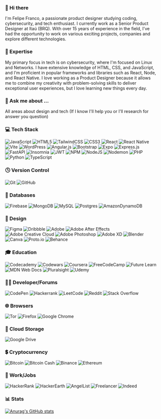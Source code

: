 ### 👋 Hi there
I'm Felipe Franco, a passionate product designer studying coding, cybersecurity, and tech enthusiast. I currently work as a Senior Product Designer at Itaú (BRQ).
With over 15 years of experience in the field, I've had the opportunity to work on various exciting projects, companies and explore different technologies.

### 🚀 Expertise
My primary focus in tech is on cybersecurity, where I'm focused on Linux and Networks. I have extensive knowledge of HTML, CSS, and JavaScript, and I'm proficient in popular frameworks and libraries such as React, Node, and React Native.
I love working as a Product Designer because it allows me to combine my creativity with problem-solving skills to deliver exceptional user experiences, but I love learning new things every day.

### 💬 Ask me about ...
All areas about design and tech (If I know I'll help you or I'll research for answer you question) 

### 💻 Tech Stack
![JavaScript](https://img.shields.io/badge/javascript-%23323330.svg?style=flat&logo=javascript&logoColor=%23F7DF1E) ![HTML5](https://img.shields.io/badge/html5-%23E34F26.svg?style=flat&logo=html5&logoColor=white) ![TailwindCSS](https://img.shields.io/badge/tailwindcss-%2338B2AC.svg?style=flat&logo=tailwind-css&logoColor=white) ![CSS3](https://img.shields.io/badge/css3-%231572B6.svg?style=flat&logo=css3&logoColor=white) ![React](https://img.shields.io/badge/react-%2320232a.svg?style=flat&logo=react&logoColor=%2361DAFB) ![React Native](https://img.shields.io/badge/react_native-%2320232a.svg?style=flat&logo=react&logoColor=%2361DAFB) ![Vite](https://img.shields.io/badge/vite-%23646CFF.svg?style=flat&logo=vite&logoColor=white) ![WordPress](https://img.shields.io/badge/WordPress-%23117AC9.svg?style=flat&logo=WordPress&logoColor=white) ![Angular.js](https://img.shields.io/badge/angular.js-%23E23237.svg?style=flat&logo=angularjs&logoColor=white) ![Bootstrap](https://img.shields.io/badge/bootstrap-%238511FA.svg?style=flat&logo=bootstrap&logoColor=white) ![Expo](https://img.shields.io/badge/expo-1C1E24?style=flat&logo=expo&logoColor=#D04A37) ![Express.js](https://img.shields.io/badge/express.js-%23404d59.svg?style=flat&logo=express&logoColor=%2361DAFB) ![FastAPI](https://img.shields.io/badge/FastAPI-005571?style=flat&logo=fastapi) ![Insomnia](https://img.shields.io/badge/Insomnia-black?style=flat&logo=insomnia&logoColor=5849BE) ![JWT](https://img.shields.io/badge/JWT-black?style=flat&logo=JSON%20web%20tokens) ![NPM](https://img.shields.io/badge/NPM-%23CB3837.svg?style=flat&logo=npm&logoColor=white) ![NodeJS](https://img.shields.io/badge/node.js-6DA55F?style=flat&logo=node.js&logoColor=white) ![Nodemon](https://img.shields.io/badge/NODEMON-%23323330.svg?style=flat&logo=nodemon&logoColor=%BBDEAD) ![PHP](https://img.shields.io/badge/php-%23777BB4.svg?style=flat&logo=php&logoColor=white) ![Python](https://img.shields.io/badge/python-3670A0?style=flat&logo=python&logoColor=ffdd54) ![TypeScript](https://img.shields.io/badge/typescript-%23007ACC.svg?style=flat&logo=typescript&logoColor=white)

### 🕓 Version Control
![Git](https://img.shields.io/badge/git-%23F05033.svg?style=flat&logo=git&logoColor=white) ![GitHub](https://img.shields.io/badge/github-%23121011.svg?style=flat&logo=github&logoColor=white) 

### 💾 Databases
![Firebase](https://img.shields.io/badge/Firebase-039BE5?style=flat&logo=Firebase&logoColor=white) ![MongoDB](https://img.shields.io/badge/MongoDB-%234ea94b.svg?style=flat&logo=mongodb&logoColor=white) ![MySQL](https://img.shields.io/badge/mysql-%2300f.svg?style=flat&logo=mysql&logoColor=white) ![Postgres](https://img.shields.io/badge/postgres-%23316192.svg?style=flat&logo=postgresql&logoColor=white) ![AmazonDynamoDB](https://img.shields.io/badge/Amazon%20DynamoDB-4053D6?style=flat&logo=Amazon%20DynamoDB&logoColor=white) 

### 🎨 Design
![Figma](https://img.shields.io/badge/figma-%23F24E1E.svg?style=flat&logo=figma&logoColor=white) ![Dribbble](https://img.shields.io/badge/Dribbble-EA4C89?style=flat&logo=dribbble&logoColor=white)  ![Adobe](https://img.shields.io/badge/adobe-%23FF0000.svg?style=flat&logo=adobe&logoColor=white) ![Adobe After Effects](https://img.shields.io/badge/Adobe%20After%20Effects-9999FF.svg?style=flat&logo=Adobe%20After%20Effects&logoColor=white) ![Adobe Creative Cloud](https://img.shields.io/badge/Adobe%20Creative%20Cloud-DA1F26.svg?style=flat&logo=Adobe%20Creative%20Cloud&logoColor=white) ![Adobe Photoshop](https://img.shields.io/badge/adobe%20photoshop-%2331A8FF.svg?style=flat&logo=adobe%20photoshop&logoColor=white) ![Adobe XD](https://img.shields.io/badge/Adobe%20XD-470137?style=flat&logo=Adobe%20XD&logoColor=#FF61F6) ![Blender](https://img.shields.io/badge/blender-%23F5792A.svg?style=flat&logo=blender&logoColor=white) ![Canva](https://img.shields.io/badge/Canva-%2300C4CC.svg?style=flat&logo=Canva&logoColor=white) ![Proto.io](https://img.shields.io/badge/Proto.io-161637?style=flat&logo=proto.io&logoColor=00e5ff) ![Behance](https://img.shields.io/badge/Behance-1769ff?style=flat&logo=behance&logoColor=white)

### 🎓 Education
![Codecademy](https://img.shields.io/badge/Codecademy-FFF0E5?style=flat&logo=codecademy&logoColor=1F243A) ![Codewars](https://img.shields.io/badge/Codewars-B1361E?style=flat&logo=codewars&logoColor=grey) ![Coursera](https://img.shields.io/badge/Coursera-%230056D2.svg?style=flat&logo=Coursera&logoColor=white) ![FreeCodeCamp](https://img.shields.io/badge/Freecodecamp-%23123.svg?&style=flat&logo=freecodecamp&logoColor=green) ![Future Learn](https://img.shields.io/badge/future%20learn-DE00A5?style=flat&logo=futurelearn&logoColor=white) ![MDN Web Docs](https://img.shields.io/badge/MDN_Web_Docs-black?style=flat&logo=mdnwebdocs&logoColor=white) ![Pluralsight](https://img.shields.io/badge/Pluralsight-EE3057?style=flat&logo=pluralsight&logoColor=white) ![Udemy](https://img.shields.io/badge/Udemy-A435F0?style=flat&logo=Udemy&logoColor=white)

### 🧑‍💻 Developer/Forums
![CodePen](https://img.shields.io/badge/Codepen-000000?style=flat&logo=codepen&logoColor=white) ![Hackerrank](https://img.shields.io/badge/-Hackerrank-2EC866?style=flat&logo=HackerRank&logoColor=white) ![LeetCode](https://img.shields.io/badge/LeetCode-000000?style=flat&logo=LeetCode&logoColor=#d16c06) ![Reddit](https://img.shields.io/badge/Reddit-%23FF4500.svg?style=flat&logo=Reddit&logoColor=white) ![Stack Overflow](https://img.shields.io/badge/-Stackoverflow-FE7A16?style=flat&logo=stack-overflow&logoColor=white)

### 🌐 Browsers
![Tor](https://img.shields.io/badge/Tor-7D4698?style=flat&logo=Tor-Browser&logoColor=white) ![Firefox](https://img.shields.io/badge/Firefox-FF7139?style=flat&logo=Firefox-Browser&logoColor=white) ![Google Chrome](https://img.shields.io/badge/Google%20Chrome-4285F4?style=flat&logo=GoogleChrome&logoColor=white)

### 📂 Cloud Storage
![Google Drive](https://img.shields.io/badge/Google%20Drive-4285F4?style=flat&logo=googledrive&logoColor=white) 

### 💲 Cryptocurrency
![Bitcoin](https://img.shields.io/badge/Bitcoin-000?style=flat&logo=bitcoin&logoColor=white) ![Bitcoin Cash](https://img.shields.io/badge/Bitcoin%20Cash-0AC18E?style=flat&logo=Bitcoin%20Cash&logoColor=white) ![Binance](https://img.shields.io/badge/Binance-FCD535?style=flat&logo=binance&logoColor=white) ![Ethereum](https://img.shields.io/badge/Ethereum-3C3C3D?style=flat&logo=Ethereum&logoColor=white)

### 💼 Work/Jobs
![HackerRank](https://img.shields.io/badge/-Hackerrank-2EC866?style=flat&logo=HackerRank&logoColor=white) ![HackerEarth](https://img.shields.io/badge/HackerEarth-%232C3454.svg?style=flat&logo=HackerEarth&logoColor=Blue) ![AngelList](https://img.shields.io/badge/AngelList-%23D4D4D4.svg?style=flat&logo=AngelList&logoColor=black) ![Freelancer](https://img.shields.io/badge/Freelancer-29B2FE?style=flat&logo=Freelancer&logoColor=white) ![Indeed](https://img.shields.io/badge/indeed-003A9B?style=flat&logo=indeed&logoColor=white)

### 📊 Stats
[![Anurag's GitHub stats](https://github-readme-stats.vercel.app/api?username=felipeffranco&theme=tokyonight)](https://github.com/felipeffranco/github-readme-stats)

<!--
**felipeffranco/felipeffranco** is a ✨ _special_ ✨ repository because its `README.md` (this file) appears on your GitHub profile.

Here are some ideas to get you started:

- 🔭 I’m currently working on ...
- 🌱 I’m currently learning ...
- 👯 I’m looking to collaborate on ...
- 🤔 I’m looking for help with ...
- 💬 Ask me about ...
- 📫 How to reach me: ...
- 😄 Pronouns: ...
- ⚡ Fun fact: ...
-->
